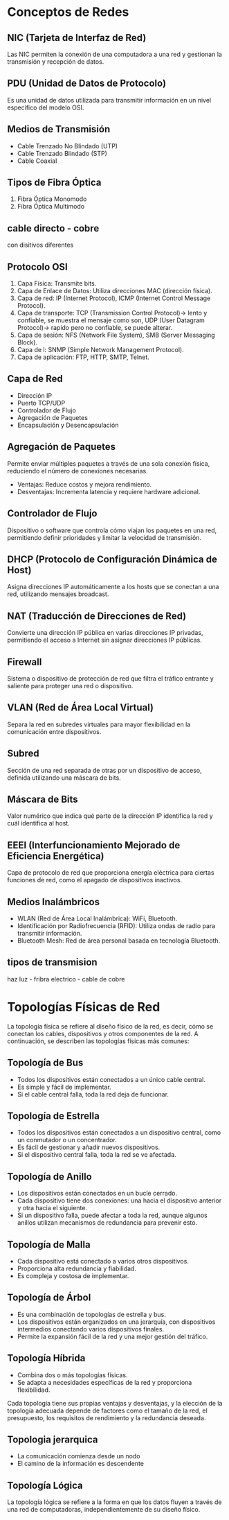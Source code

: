 # Conceptos de Redes

## NIC (Tarjeta de Interfaz de Red)
Las NIC permiten la conexión de una computadora a una red y gestionan la transmisión y recepción de datos.

## PDU (Unidad de Datos de Protocolo)
Es una unidad de datos utilizada para transmitir información en un nivel específico del modelo OSI.

## Medios de Transmisión
- Cable Trenzado No Blindado (UTP)
- Cable Trenzado Blindado (STP)
- Cable Coaxial

## Tipos de Fibra Óptica
1. Fibra Óptica Monomodo
2. Fibra Óptica Multimodo


## cable directo  - cobre
con disitivos diferentes

## Protocolo OSI
1. Capa Física: Transmite bits.
2. Capa de Enlace de Datos: Utiliza direcciones MAC (dirección física).
3. Capa de red: IP (Internet Protocol), ICMP (Internet Control Message Protocol).
4. Capa de transporte: TCP (Transmission Control Protocol)-> lento y confiable, se muestra el mensaje como son, UDP (User Datagram Protocol)-> rapido pero no confiable, se  puede alterar.
5. Capa de sesión: NFS (Network File System), SMB (Server Messaging Block).
6. Capa de l: SNMP (Simple Network Management Protocol).
7. Capa de aplicación: FTP, HTTP, SMTP, Telnet.

## Capa de Red
- Dirección IP 
- Puerto TCP/UDP
- Controlador de Flujo
- Agregación de Paquetes
- Encapsulación y Desencapsulación

## Agregación de Paquetes
Permite enviar múltiples paquetes a través de una sola conexión física, reduciendo el número de conexiones necesarias.
- Ventajas: Reduce costos y mejora rendimiento.
- Desventajas: Incrementa latencia y requiere hardware adicional.

## Controlador de Flujo
Dispositivo o software que controla cómo viajan los paquetes en una red, permitiendo definir prioridades y limitar la velocidad de transmisión.

## DHCP (Protocolo de Configuración Dinámica de Host)
Asigna direcciones IP automáticamente a los hosts que se conectan a una red, utilizando mensajes broadcast.

## NAT (Traducción de Direcciones de Red)
Convierte una dirección IP pública en varias direcciones IP privadas, permitiendo el acceso a Internet sin asignar direcciones IP públicas.

## Firewall
Sistema o dispositivo de protección de red que filtra el tráfico entrante y saliente para proteger una red o dispositivo.

## VLAN (Red de Área Local Virtual)
Separa la red en subredes virtuales para mayor flexibilidad en la comunicación entre dispositivos.

## Subred
Sección de una red separada de otras por un dispositivo de acceso, definida utilizando una máscara de bits.

## Máscara de Bits
Valor numérico que indica qué parte de la dirección IP identifica la red y cuál identifica al host.

## EEEI (Interfuncionamiento Mejorado de Eficiencia Energética)
Capa de protocolo de red que proporciona energía eléctrica para ciertas funciones de red, como el apagado de dispositivos inactivos.

## Medios Inalámbricos
- WLAN (Red de Área Local Inalámbrica): WiFi, Bluetooth.
- Identificación por Radiofrecuencia (RFID): Utiliza ondas de radio para transmitir información.
- Bluetooth Mesh: Red de área personal basada en tecnología Bluetooth.


## tipos de transmision 

haz luz - fribra 
electrico - cable de cobre 

# Topologías Físicas de Red

La topología física se refiere al diseño físico de la red, es decir, cómo se conectan los cables, dispositivos y otros componentes de la red. A continuación, se describen las topologías físicas más comunes:

## Topología de Bus
- Todos los dispositivos están conectados a un único cable central.
- Es simple y fácil de implementar.
- Si el cable central falla, toda la red deja de funcionar.

## Topología de Estrella
- Todos los dispositivos están conectados a un dispositivo central, como un conmutador o un concentrador.
- Es fácil de gestionar y añadir nuevos dispositivos.
- Si el dispositivo central falla, toda la red se ve afectada.

## Topología de Anillo
- Los dispositivos están conectados en un bucle cerrado.
- Cada dispositivo tiene dos conexiones: una hacia el dispositivo anterior y otra hacia el siguiente.
- Si un dispositivo falla, puede afectar a toda la red, aunque algunos anillos utilizan mecanismos de redundancia para prevenir esto.

## Topología de Malla
- Cada dispositivo está conectado a varios otros dispositivos.
- Proporciona alta redundancia y fiabilidad.
- Es compleja y costosa de implementar.

## Topología de Árbol
- Es una combinación de topologías de estrella y bus.
- Los dispositivos están organizados en una jerarquía, con dispositivos intermedios conectando varios dispositivos finales.
- Permite la expansión fácil de la red y una mejor gestión del tráfico.

## Topología Híbrida
- Combina dos o más topologías físicas.
- Se adapta a necesidades específicas de la red y proporciona flexibilidad.

Cada topología tiene sus propias ventajas y desventajas, y la elección de la topología adecuada depende de factores como el tamaño de la red, el presupuesto, los requisitos de rendimiento y la redundancia deseada.


## Topologia jerarquica
- La comunicación comienza desde un nodo
- El camino de la información es descendente

## Topología Lógica

La topología lógica se refiere a la forma en que los datos fluyen a través de una red de computadoras, independientemente de su diseño físico.


